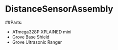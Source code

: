 # DistanceSensorAssembly

##Parts:
- ATmega328P XPLAINED mini
- Grove Base Shield
- Grove Ultrasonic Ranger 
